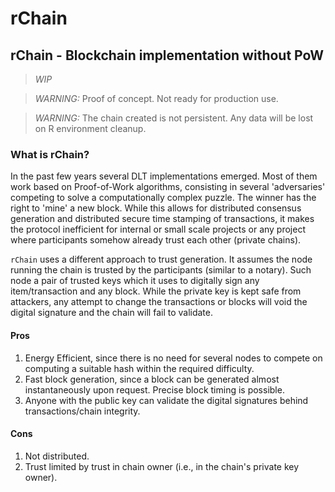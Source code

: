 # rChain
## rChain - Blockchain implementation without PoW

> *WIP*

> *WARNING:* Proof of concept. Not ready for production use.

> *WARNING:* The chain created is not persistent. Any data will be lost on R environment cleanup.

### What is rChain?
In the past few years several DLT implementations emerged. Most of them work based on Proof-of-Work algorithms, consisting in several 'adversaries' competing to solve a computationally complex puzzle. The winner has the right to 'mine' a new block.
While this allows for distributed consensus generation and distributed secure time stamping of transactions, it makes the protocol inefficient for internal or small scale projects or any project where participants somehow already trust each other (private chains).

`rChain` uses a different approach to trust generation. It assumes the node running the chain is trusted by the participants (similar to a notary). Such node a pair of trusted keys which it uses to digitally sign any item/transaction and any block. While the private key is kept safe from attackers, any attempt to change the transactions or blocks will void the digital signature and the chain will fail to validate.

#### Pros
1. Energy Efficient, since there is no need for several nodes to compete on computing a suitable hash within the required difficulty.
2. Fast block generation, since a block can be generated almost instantaneously upon request. Precise block timing is possible.
3. Anyone with the public key can validate the digital signatures behind transactions/chain integrity.

#### Cons
1. Not distributed.
2. Trust limited by trust in chain owner (i.e., in the chain's private key owner).
